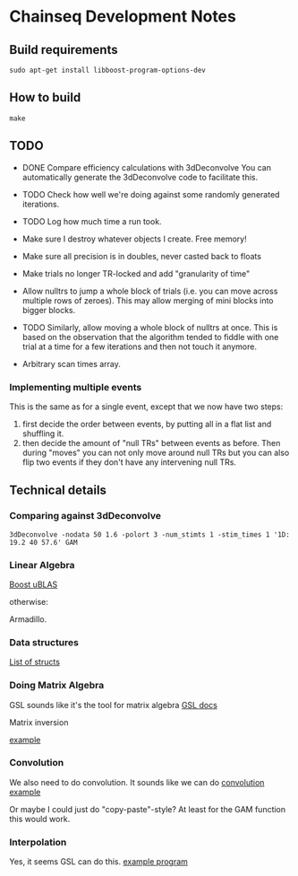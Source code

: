 

# Chainseq Development Notes

## Build requirements

```sudo apt-get install libboost-program-options-dev```


## How to build

```make```


## TODO

* DONE Compare efficiency calculations with 3dDeconvolve
You can automatically generate the 3dDeconvolve code to facilitate this.

* TODO Check how well we're doing against some randomly generated iterations.

* TODO Log how much time a run took.

* Make sure I destroy whatever objects I create.
Free memory!

* Make sure all precision is in doubles, never casted back to floats

* Make trials no longer TR-locked and add "granularity of time"

* Allow nulltrs to jump a whole block of trials (i.e. you can move across multiple rows of zeroes).
This may allow merging of mini blocks into bigger blocks.

* TODO Similarly, allow moving a whole block of nulltrs at once. This is based on the observation that the algorithm tended to fiddle with one trial at a time for a few iterations and then not touch it anymore.

* Arbitrary scan times array.




### Implementing multiple events
This is the same as for a single event, except that we now have two steps:
1. first decide the order between events, by putting all in a flat list and shuffling it.
2. then decide the amount of "null TRs" between events as before.
Then during "moves" you can not only move around null TRs but you can also flip two events if they don't have any intervening null TRs.


## Technical details


### Comparing against 3dDeconvolve

```3dDeconvolve -nodata 50 1.6 -polort 3 -num_stimts 1 -stim_times 1 '1D: 19.2 40 57.6' GAM```



### Linear Algebra

[Boost uBLAS](http://www.boost.org/doc/libs/1_60_0/libs/numeric/ublas/doc/index.html)

otherwise:

Armadillo.



### Data structures

[List of structs](http://stackoverflow.com/questions/7971995/instantiating-a-list-of-structs-in-c)


### Doing Matrix Algebra


GSL sounds like it's the tool for matrix algebra
[GSL docs](http://www.gnu.org/software/gsl/manual/html_node/Matrices.html#Matrices)


Matrix inversion

[example](http://www.macapp.net/pmwiki/pmwiki.php?n=Main.InvertMatrix)



### Convolution

We also need to do convolution. It sounds like we can do 
[convolution example](https://github.com/jeremyfix/FFTConvolution/tree/master/Convolution/src)

Or maybe I could just do "copy-paste"-style? At least for the GAM function this would work.


### Interpolation

Yes, it seems GSL can do this.
[example program](https://www.gnu.org/software/gsl/manual/html_node/1D-Interpolation-Example-programs.html#g_t1D-Interpolation-Example-programs)


